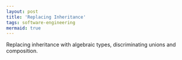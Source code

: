 ```yaml
---
layout: post
title: 'Replacing Inheritance'
tags: software-engineering
mermaid: true
---
```


Replacing inheritance with algebraic types, discriminating unions and composition.